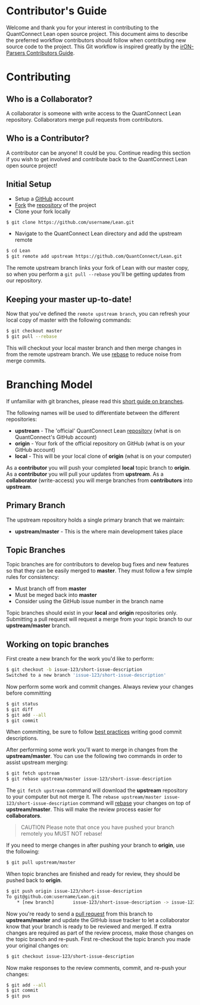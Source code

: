 # Contributor's Guide

Welcome and thank you for your interest in contributing to the QuantConnect Lean open source project.  This document aims to describe the preferred workflow contributors should follow when contributing new source code to the project. This Git workflow is inspired greatly by the [irON-Parsers Contributors Guide](https://github.com/structureddynamics/irON-Parsers/wiki/Collaboration%3A-git-development-workflow).

# Contributing

## Who is a Collaborator?

A collaborator is someone with write access to the QuantConnect Lean repository. Collaborators merge pull requests from contributors.

## Who is a Contributor?

A contributor can be anyone! It could be you. Continue reading this section if you wish to get involved and contribute back to the QuantConnect Lean open source project!

## Initial Setup

* Setup a [GitHub](https://github.com/) account
* [Fork](https://help.github.com/articles/fork-a-repo/) the [repository](https://github.com/QuantConnect/Lean) of the project
* Clone your fork locally

```bash
$ git clone https://github.com/username/Lean.git
```

* Navigate to the QuantConnect Lean directory and add the upstream remote

```bash
$ cd Lean
$ git remote add upstream https://github.com/QuantConnect/Lean.git
```

The remote upstream branch links your fork of Lean with our master copy, so when you perform a `git pull --rebase` you'll be getting updates from our repository.

## Keeping your master up-to-date!
Now that you've defined the `remote upstream branch`, you can refresh your local copy of master with the following commands:

```bash
$ git checkout master
$ git pull --rebase
```

This will checkout your local master branch and then merge changes in from the remote upstream branch. We use [rebase](https://www.atlassian.com/git/tutorials/rewriting-history/git-rebase) to reduce noise from merge commits.

# Branching Model

If unfamiliar with git branches, please read this [short guide on branches](https://www.atlassian.com/git/tutorials/using-branches/).

The following names will be used to differentiate between the different repositories:

* **upstream** - The 'official' QuantConnect Lean [repository](https://github.com/QuantConnect/Lean.git) (what is on QuantConnect's GitHub account)
* **origin** - Your fork of the official repository on GitHub (what is on your GitHub account)
* **local** - This will be your local clone of **origin** (what is on your computer)

As a **contributor** you will push your completed **local** topic branch to **origin**. As a **contributor** you will pull your updates from **upstream**. As a **collaborator** (write-access) you will merge branches from **contributors** into **upstream**.

## Primary Branch

The upstream repository holds a single primary branch that we maintain:

* **upstream/master** - This is the where main development takes place

## Topic Branches

Topic branches are for contributors to develop bug fixes and new features so that they can be easily merged to **master**. They must follow a few simple rules for consistency:

* Must branch off from **master**
* Must be meged back into **master**
* Consider using the GitHub issue number in the branch name

Topic branches should exist in your **local** and **origin** repositories only. Submitting a pull request will request a merge from your topic branch to our **upstream/master** branch.

## Working on topic branches

First create a new branch for the work you'd like to perform:

```bash
$ git checkout -b issue-123/short-issue-description
Switched to a new branch 'issue-123/short-issue-description'
```

Now perform some work and commit changes. Always review your changes before committing

```bash
$ git status
$ git diff
$ git add --all
$ git commit
```

When committing, be sure to follow [best practices](https://github.com/erlang/otp/wiki/Writing-good-commit-messages) writing good commit descriptions.

After performing some work you'll want to merge in changes from the **upstream/master**. You can use the following two commands in order to assist upstream merging:

```bash
$ git fetch upstream
$ git rebase upstream/master issue-123/short-issue-description
```

The `git fetch upstream` command will download the **upstream** repository to your computer but not merge it. The `rebase upstream/master issue-123/short-issue-description` command will [rebase](https://www.atlassian.com/git/tutorials/rewriting-history/git-commit--amend) your changes on top of **upstream/master**. This will make the review process easier for **collaborators**.

> CAUTION Please note that once you have pushed your branch remotely you MUST NOT rebase!

If you need to merge changes in after pushing your branch to **origin**, use the following:

```bash
$ git pull upstream/master
```

When topic branches are finished and ready for review, they should be pushed back to **origin**.

```bash
$ git push origin issue-123/short-issue-description
To git@github.com:username/Lean.git
    * [new branch]       issue-123/short-issue-description -> issue-123/short-issue-description
```

Now you're ready to send a [pull request](https://help.github.com/articles/using-pull-requests/) from this branch to **upstream/master** and update the GitHub issue tracker to let a collaborator know that your branch is ready to be reviewed and merged.  If extra changes are required as part of the review process, make those changes on the topic branch and re-push. First re-checkout the topic branch you made your original changes on:

```bash
$ git checkout issue-123/short-issue-description
```

Now make responses to the review comments, commit, and re-push your changes:

```bash
$ git add --all
$ git commit
$ git pus
```
